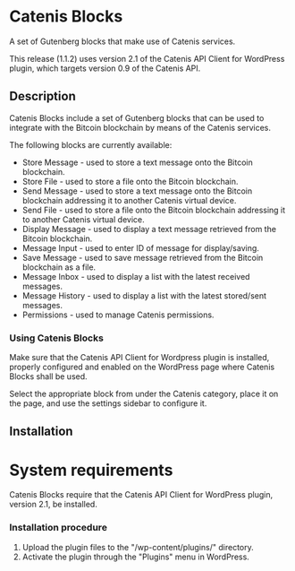 # Catenis Blocks

A set of Gutenberg blocks that make use of Catenis services.

This release (1.1.2) uses version 2.1 of the Catenis API Client for WordPress plugin, which targets version 0.9 of the Catenis API.

## Description

Catenis Blocks include a set of Gutenberg blocks that can be used to integrate with the Bitcoin blockchain by means of the Catenis services.

The following blocks are currently available:

* Store Message - used to store a text message onto the Bitcoin blockchain.
* Store File - used to store a file onto the Bitcoin blockchain.
* Send Message - used to store a text message onto the Bitcoin blockchain addressing it to another Catenis virtual device.
* Send File - used to store a file onto the Bitcoin blockchain addressing it to another Catenis virtual device.
* Display Message - used to display a text message retrieved from the Bitcoin blockchain.
* Message Input - used to enter ID of message for display/saving.
* Save Message - used to save message retrieved from the Bitcoin blockchain as a file.
* Message Inbox - used to display a list with the latest received messages.
* Message History - used to display a list with the latest stored/sent messages.
* Permissions - used to manage Catenis permissions.

### Using Catenis Blocks

Make sure that the Catenis API Client for Wordpress plugin is installed, properly configured and enabled on the WordPress page where Catenis Blocks shall be used.

Select the appropriate block from under the Catenis category, place it on the page, and use the settings sidebar to
 configure it.

## Installation

# System requirements

Catenis Blocks require that the Catenis API Client for WordPress plugin, version 2.1, be installed.

### Installation procedure

1. Upload the plugin files to the "/wp-content/plugins/" directory.
1. Activate the plugin through the "Plugins" menu in WordPress.

